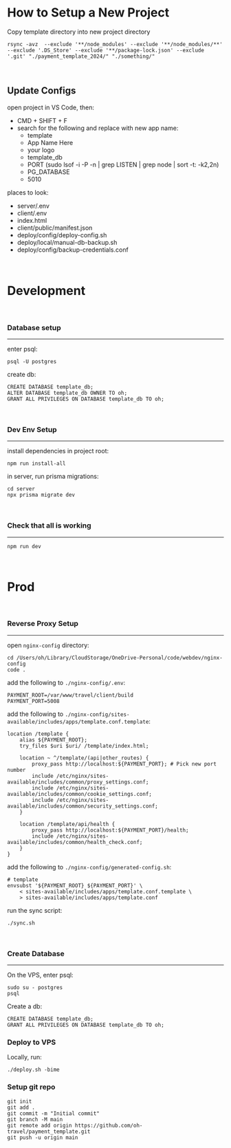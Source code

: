 # How to Setup a New Project

Copy template directory into new project directory
```
rsync -avz  --exclude '**/node_modules' --exclude '**/node_modules/**' --exclude '.DS_Store' --exclude '**/package-lock.json' --exclude '.git' "./payment_template_2024/" "./something/"
```
<br>

## Update Configs
open project in VS Code, then:
- CMD + SHIFT + F
- search for the following and replace with new app name:
  - template 
  - App Name Here
  - your logo
  - template_db
  - PORT (sudo lsof -i -P -n | grep LISTEN | grep node | sort -t: -k2,2n)
  - PG_DATABASE
  - 5010

places to look:
- server/.env
- client/.env
- index.html
- client/public/manifest.json
- deploy/config/deploy-config.sh
- deploy/local/manual-db-backup.sh
- deploy/config/backup-credentials.conf



<br>

# Development 
<br>

### Database setup
---
enter psql:
```
psql -U postgres 
```

create db:
```
CREATE DATABASE template_db;
ALTER DATABASE template_db OWNER TO oh;
GRANT ALL PRIVILEGES ON DATABASE template_db TO oh;
```
<br>

### Dev Env Setup
---
install dependencies in project root:
```
npm run install-all
```

in server, run prisma migrations:
```
cd server
npx prisma migrate dev
```
<br>

### Check that all is working
---
```
npm run dev
```


<br>


# Prod
<br>


### Reverse Proxy Setup
---
open `nginx-config` directory:
```
cd /Users/oh/Library/CloudStorage/OneDrive-Personal/code/webdev/nginx-config
code .
```

add the following to `./nginx-config/.env`:
```
PAYMENT_ROOT=/var/www/travel/client/build
PAYMENT_PORT=5008
```

add the following to `./nginx-config/sites-available/includes/apps/template.conf.template`:
```
location /template {
    alias ${PAYMENT_ROOT};
    try_files $uri $uri/ /template/index.html;

    location ~ ^/template/(api|other_routes) {
        proxy_pass http://localhost:${PAYMENT_PORT}; # Pick new port number
        include /etc/nginx/sites-available/includes/common/proxy_settings.conf;
        include /etc/nginx/sites-available/includes/common/cookie_settings.conf;
        include /etc/nginx/sites-available/includes/common/security_settings.conf;
    }

    location /template/api/health {
        proxy_pass http://localhost:${PAYMENT_PORT}/health;
        include /etc/nginx/sites-available/includes/common/health_check.conf;
    }
}
```

add the following to `./nginx-config/generated-config.sh`:
```
# template
envsubst '${PAYMENT_ROOT} ${PAYMENT_PORT}' \
    < sites-available/includes/apps/template.conf.template \
    > sites-available/includes/apps/template.conf
```

run the sync script:
```
./sync.sh
```

<br>

### Create Database
---
On the VPS, enter psql:
```
sudo su - postgres
psql
```

Create a db:
```
CREATE DATABASE template_db;
GRANT ALL PRIVILEGES ON DATABASE template_db TO oh;
```

### Deploy to VPS
Locally, run:
```
./deploy.sh -bime
```


### Setup git repo
```
git init
git add .
git commit -m "Initial commit"
git branch -M main
git remote add origin https://github.com/oh-travel/payment_template.git
git push -u origin main
```